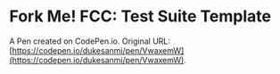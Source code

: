# Fork Me! FCC: Test Suite Template

A Pen created on CodePen.io. Original URL: [https://codepen.io/dukesanmi/pen/VwaxemW](https://codepen.io/dukesanmi/pen/VwaxemW).


